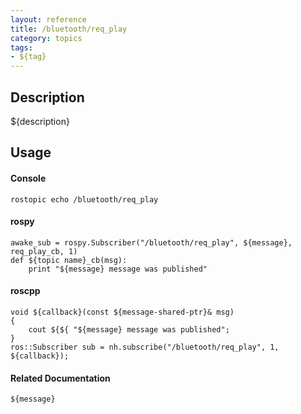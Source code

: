```yaml
---
layout: reference
title: /bluetooth/req_play
category: topics
tags: 
- ${tag}
---
```


## Description
${description}

## Usage
#### Console
```
rostopic echo /bluetooth/req_play
```

#### rospy
```
awake_sub = rospy.Subscriber("/bluetooth/req_play", ${message}, req_play_cb, 1)
def ${topic name}_cb(msg):
    print "${message} message was published"
```

#### roscpp
```
void ${callback}(const ${message-shared-ptr}& msg)
{
    cout ${${ "${message} message was published";
}
ros::Subscriber sub = nh.subscribe("/bluetooth/req_play", 1, ${callback});
```

#### Related Documentation
``${message}``